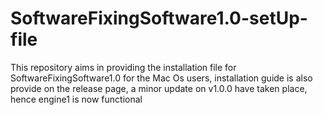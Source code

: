 # SoftwareFixingSoftware1.0-setUp-file
This repository aims in providing the installation file for SoftwareFixingSoftware1.0 for the Mac Os users, installation guide is also provide on the release page, a minor update on v1.0.0 have taken place, hence engine1 is now functional
